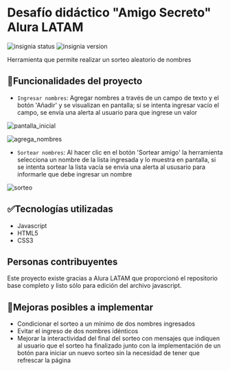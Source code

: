 # Desafío didáctico "Amigo Secreto" Alura LATAM
![insignia status](https://img.shields.io/badge/status-finalizado-brightgreen)
![insignia version](https://img.shields.io/badge/version-1.0-blue)

Herramienta que permite realizar un sorteo aleatorio de nombres

## :hammer:Funcionalidades del proyecto
- `Ingresar nombres`: Agregar nombres a través de un campo de texto y el botón 'Añadir' y se visualizan en pantalla; si se intenta ingresar vacío el campo, se envía una alerta al usuario para que ingrese un valor

![pantalla_inicial](https://github.com/user-attachments/assets/3c52fdcb-c17b-479f-b723-11bbb41717bd)

![agrega_nombres](https://github.com/user-attachments/assets/b2f340b5-0dfb-4b16-a73e-b27f147a5578)

- `Sortear nombres`: Al hacer clic en el botón 'Sortear amigo' la herramienta selecciona un nombre de la lista ingresada y lo muestra en pantalla, si se intenta sortear la lista vacía se envía una alerta al ususario para informarle que debe ingresar un nombre

![sorteo](https://github.com/user-attachments/assets/c1dfe338-1a99-4c70-8f42-d452cfc14d2e)

## :white_check_mark:Tecnologías utilizadas
- Javascript
- HTML5
- CSS3

## Personas contribuyentes
Este proyecto existe gracias a Alura LATAM que proporcionó el repositorio base completo y listo sólo para edición del archivo javascript.

## :construction:Mejoras posibles a implementar
- Condicionar el sorteo a un mínimo de dos nombres ingresados
- Evitar el ingreso de dos nombres idénticos
- Mejorar la interactividad del final del sorteo con mensajes que indiquen al usuario que el sorteo ha finalizado junto con la implementación de un botón para iniciar un nuevo sorteo sin la necesidad de tener que refrescar la página
